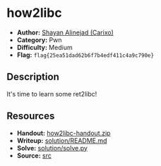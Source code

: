 # how2libc

- **Author:** [Shayan Alinejad (Carixo)](https://github.com/CarixoHD)
- **Category:** Pwn
- **Difficulty:** Medium
- **Flag:** `flag{25ea51dad62b6f7b4edf411c4a9c790e}`

## Description
It's time to learn some ret2libc!

## Resources
- **Handout:** [how2libc-handout.zip](./how2libc-handout.zip)
- **Writeup:** [solution/README.md](./solution/README.md)
- **Solve:** [solution/solve.py](./solution/solve.py)
- **Source:** [src](./src)
